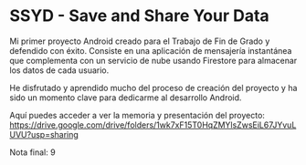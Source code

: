 # SSYD -  Save and Share Your Data
Mi primer proyecto Android creado para el Trabajo de Fin de Grado y defendido con éxito. 
Consiste en una aplicación de mensajería instantánea que complementa con un servicio de nube usando Firestore para almacenar los datos de cada usuario.

He disfrutado y aprendido mucho del proceso de creación del proyecto y ha sido un momento clave para dedicarme al desarrollo Android.

Aquí puedes acceder a ver la memoria y presentación del proyecto: https://drive.google.com/drive/folders/1wk7xF15T0HqZMYlsZwsEiL67JYvuLUVU?usp=sharing

Nota final: 9
